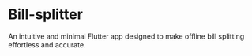 # Bill-splitter
 An intuitive and minimal Flutter app designed to make offline bill splitting effortless and accurate.
